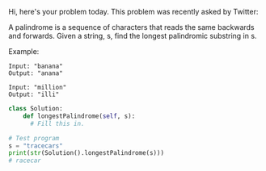 Hi, here's your problem today. This problem was recently asked by Twitter:

A palindrome is a sequence of characters that reads the same backwards and forwards. Given a string, s, find the longest palindromic substring in s.

Example:

```
Input: "banana"
Output: "anana"

Input: "million"
Output: "illi"
```

```python
class Solution:
    def longestPalindrome(self, s):
      # Fill this in.

# Test program
s = "tracecars"
print(str(Solution().longestPalindrome(s)))
# racecar
```
